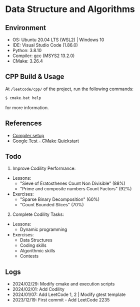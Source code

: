 # Data Structure and Algorithms

## Environment
- OS: Ubuntu 20.04 LTS (WSL2) | Windows 10
- IDE: Visual Studio Code (1.86.0)
- Python: 3.8.10
- Compiler: gcc (MSYS2 13.2.0)
- CMake: 3.26.4


## CPP Build & Usage
At `/leetcode/cpp/` of the project, run the following commands:
```bash
$ cmake.bat help
```
for more information.


## References
- [Compiler setup](https://code.visualstudio.com/docs/cpp/config-mingw)
- [Google Test - CMake Quickstart](http://google.github.io/googletest/quickstart-cmake.html)


## Todo
1. Improve Codility Performance:
- Lessons:
	- "Sieve of Eratosthenes Count Non Divisible" (88%)
	- "Prime and composite numbers Count Factors" (92%)
- Exercises:
	- "Sparse Binary Decomposition" (60%)
	- "Count Bounded Slices" (70%)
2. Complete Codility Tasks:
- Lessons:
	- Dynamic programming
- Exercises:
	- Data Structures
	- Coding skills
	- Algorithmic skills
	- Contests


## Logs
- 2024/02/29: Modify cmake and execution scripts
- 2024/02/01: Add Codility
- 2024/01/07: Add LeetCode 1, 2 | Modify gtest template
- 2023/12/19: First commit - Add LeetCode 2235